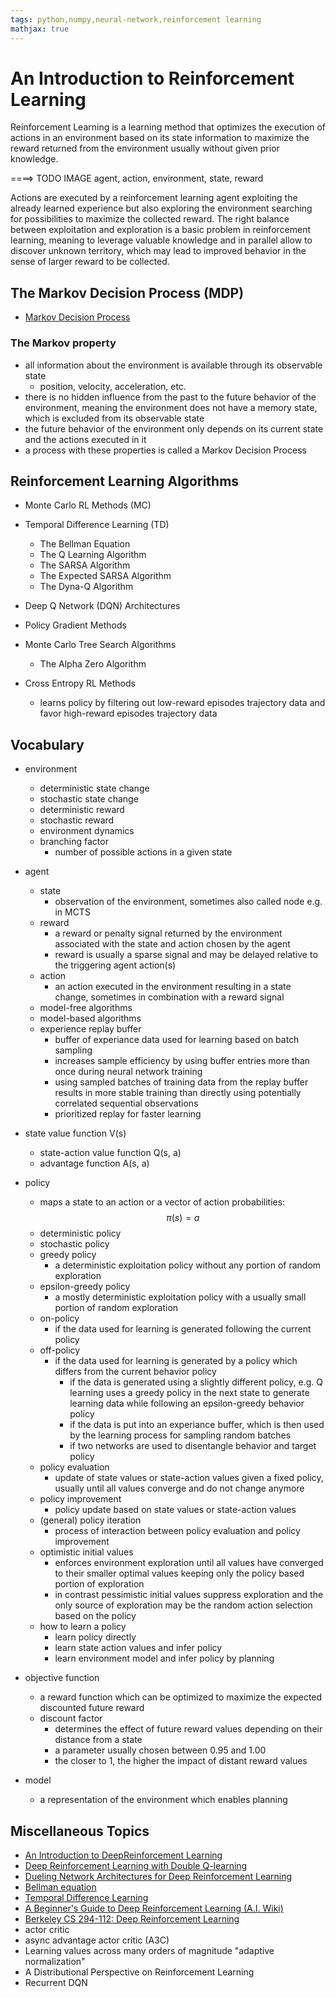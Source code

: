 ```yaml
---
tags: python,numpy,neural-network,reinforcement learning
mathjax: true
---
```

# An Introduction to Reinforcement Learning

Reinforcement Learning is a learning method that optimizes the execution of actions in an environment based on its state information to maximize the reward returned from the environment usually without given prior knowledge.

====> TODO IMAGE agent, action, environment, state, reward

Actions are executed by a reinforcement learning agent exploiting the already learned experience but also exploring the environment searching for possibilities to maximize the collected reward.
The right balance between exploitation and exploration is a basic problem in reinforcement learning, meaning to leverage valuable knowledge and in parallel allow to discover unknown territory, which may lead to improved behavior in the sense of larger reward to be collected.

## The Markov Decision Process (MDP)

- [Markov Decision Process](https://en.wikipedia.org/wiki/Markov_decision_process)

### The Markov property

- all information about the environment is available through its observable state
  - position, velocity, acceleration, etc.
- there is no hidden influence from the past to the future behavior of the environment, meaning the environment does not have a memory state, which is excluded from its observable state
- the future behavior of the environment only depends on its current state and the actions executed in it
- a process with these properties is called a Markov Decision Process

## Reinforcement Learning Algorithms

- Monte Carlo RL Methods (MC)

- Temporal Difference Learning (TD)
  - The Bellman Equation
  - The Q Learning Algorithm
  - The SARSA Algorithm
  - The Expected SARSA Algorithm
  - The Dyna-Q Algorithm

- Deep Q Network (DQN) Architectures

- Policy Gradient Methods

- Monte Carlo Tree Search Algorithms
  - The Alpha Zero Algorithm

- Cross Entropy RL Methods
  - learns policy by filtering out low-reward episodes trajectory data and favor high-reward episodes trajectory data

## Vocabulary

- environment
  - deterministic state change
  - stochastic state change
  - deterministic reward
  - stochastic reward
  - environment dynamics
  - branching factor
    - number of possible actions in a given state

- agent
  - state
    - observation of the environment, sometimes also called node e.g. in MCTS
  - reward
    - a reward or penalty signal returned by the environment associated with the state and action chosen by the agent
    - reward is usually a sparse signal and may be delayed relative to the triggering agent action(s)
  - action
    - an action executed in the environment resulting in a state change, sometimes in combination with a reward signal
  - model-free algorithms
  - model-based algorithms
  - experience replay buffer
    - buffer of experiance data used for learning based on batch sampling
    - increases sample efficiency by using buffer entries more than once during neural network training
    - using sampled batches of training data from the replay buffer results in more stable training than directly using potentially correlated sequential observations
    - prioritized replay for faster learning
  
- state value function V(s)
  - state-action value function Q(s, a)
  - advantage function A(s, a)

- policy
  - maps a state to an action or a vector of action probabilities: $$\pi(s) = a$$
  - deterministic policy
  - stochastic policy
  - greedy policy
    - a deterministic exploitation policy without any portion of random exploration
  - epsilon-greedy policy
    - a mostly deterministic exploitation policy with a usually small portion of random exploration
  - on-policy
    - if the data used for learning is generated following the current policy
  - off-policy
    - if the data used for learning is generated by a policy which differs from the current behavior policy
      - if the data is generated using a slightly different policy, e.g. Q learning uses a greedy policy in the next state to generate learning data while following an epsilon-greedy behavior policy
      - if the data is put into an experiance buffer, which is then used by the learning process for sampling random batches
      - if two networks are used to disentangle behavior and target policy
  - policy evaluation
    - update of state values or state-action values given a fixed policy, usually until all values converge and do not change anymore
  - policy improvement
    - policy update based on state values or state-action values
  - (general) policy iteration
    - process of interaction between policy evaluation and policy improvement
  - optimistic initial values
    - enforces environment exploration until all values have converged to their smaller optimal values keeping only the policy based portion of exploration
    - in contrast pessimistic initial values suppress exploration and the only source of exploration may be the random action selection based on the policy
  - how to learn a policy
    - learn policy directly
    - learn state action values and infer policy
    - learn environment model and infer policy by planning

- objective function
  - a reward function which can be optimized to maximize the expected discounted future reward
  - discount factor
    - determines the effect of future reward values depending on their distance from a state
    - a parameter usually chosen between 0.95 and 1.00
    - the closer to 1, the higher the impact of distant reward values

- model
  - a representation of the environment which enables planning

## Miscellaneous Topics

- [An Introduction to DeepReinforcement Learning](https://arxiv.org/pdf/1811.12560.pdf)
- [Deep Reinforcement Learning with Double Q-learning](https://arxiv.org/pdf/1509.06461.pdf)
- [Dueling Network Architectures for Deep Reinforcement Learning](http://proceedings.mlr.press/v48/wangf16.pdf)
- [Bellman equation](https://en.wikipedia.org/wiki/Bellman_equation)
- [Temporal Difference Learning](https://en.wikipedia.org/wiki/Temporal_difference_learning)
- [A Beginner's Guide to Deep Reinforcement Learning (A.I. Wiki)](https://pathmind.com/wiki/deep-reinforcement-learning)
- [Berkeley CS 294-112: Deep Reinforcement Learning](http://rail.eecs.berkeley.edu/deeprlcourse-fa17/f17docs/lecture_7_advanced_q_learning.pdf)
- actor critic
- async advantage actor critic (A3C)
- Learning values across many orders of magnitude "adaptive normalization"
- A Distributional Perspective on Reinforcement Learning
- Recurrent DQN


